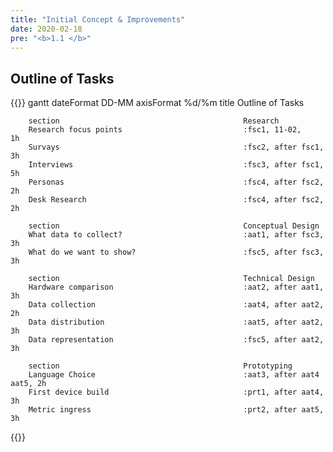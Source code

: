 ```yaml
---
title: "Initial Concept & Improvements"
date: 2020-02-18
pre: "<b>1.1 </b>"
---
```


## Outline of Tasks

{{<mermaid>}}
gantt
        dateFormat DD-MM
        axisFormat %d/%m
        title                                           Outline of Tasks

        section                                         Research
        Research focus points                           :fsc1, 11-02,           1h
        Survays                                         :fsc2, after fsc1,      3h
        Interviews                                      :fsc3, after fsc1,      5h
        Personas                                        :fsc4, after fsc2,      2h
        Desk Research                                   :fsc4, after fsc2,      2h

        section                                         Conceptual Design
        What data to collect?                           :aat1, after fsc3,      3h
        What do we want to show?                        :fsc5, after fsc3,      3h

        section                                         Technical Design
        Hardware comparison                             :aat2, after aat1,      3h
        Data collection                                 :aat4, after aat2,      2h
        Data distribution                               :aat5, after aat2,      3h
        Data representation                             :fsc5, after aat2,      3h

        section                                         Prototyping
        Language Choice                                 :aat3, after aat4 aat5, 2h
        First device build                              :prt1, after aat4,      3h
        Metric ingress                                  :prt2, after aat5,      3h
{{</mermaid>}}